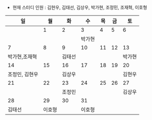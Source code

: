 - 현재 스터디 인원 : 김현우, 김태선, 김상우, 박가현, 조정민, 조재혁, 이호형

|일|월|화|수|목|금|토|
|---|---|---|---|---|---|---|
||1|2|3|4|5|6|
||||박가현||||
|7|8|9|10|11|12|13|
|박가현,조재혁||김태선||||박가현|
|14|15|16|17|18|19|20|
|조정민, 김현우||김상우||||김현우|
|21|22|23|24|25|26|27|
|||조정민||||김상우|
|28|29|30|31||||
|김태선|이호형||이호형||||
